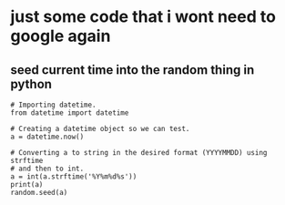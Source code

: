 # just some code that i wont need to google again

## seed current time into the random thing in python
```code
# Importing datetime.
from datetime import datetime

# Creating a datetime object so we can test.
a = datetime.now()

# Converting a to string in the desired format (YYYYMMDD) using strftime
# and then to int.
a = int(a.strftime('%Y%m%d%s'))
print(a)
random.seed(a)
```
